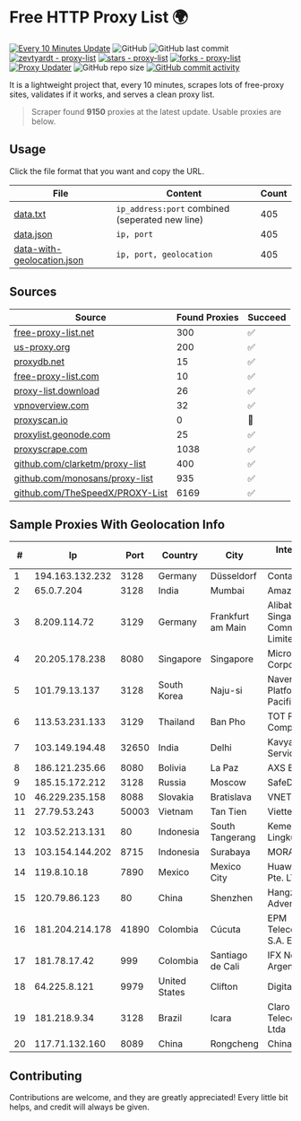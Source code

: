 
# Free HTTP Proxy List 🌍

[![Every 10 Minutes Update](https://github.com/mertguvencli/http-proxy-list/actions/workflows/main.yml/badge.svg?branch=main)](https://github.com/mertguvencli/http-proxy-list/actions/workflows/main.yml)
![GitHub](https://img.shields.io/github/license/mertguvencli/http-proxy-list)
![GitHub last commit](https://img.shields.io/github/last-commit/mertguvencli/http-proxy-list)
[![zevtyardt - proxy-list](https://img.shields.io/static/v1?label=zevtyardt&message=proxy-list&color=blue&logo=github)](https://github.com/zevtyardt/proxy-list "Go to GitHub repo")
[![stars - proxy-list](https://img.shields.io/github/stars/zevtyardt/proxy-list?style=social)](https://github.com/zevtyardt/proxy-list)
[![forks - proxy-list](https://img.shields.io/github/forks/zevtyardt/proxy-list?style=social)](https://github.com/zevtyardt/proxy-list)
[![Proxy Updater](https://github.com/zevtyardt/proxy-list/workflows/Proxy%20Updater/badge.svg)](https://github.com/zevtyardt/proxy-list/actions?query=workflow:"Proxy+Updater")
![GitHub repo size](https://img.shields.io/github/repo-size/zevtyardt/proxy-list)
[![GitHub commit activity](https://img.shields.io/github/commit-activity/m/zevtyardt/proxy-list?logo=commits)](https://github.com/zevtyardt/proxy-list/commits/main)

It is a lightweight project that, every 10 minutes, scrapes lots of free-proxy sites, validates if it works, and serves a clean proxy list.

> Scraper found **9150** proxies at the latest update. Usable proxies are below.

## Usage

Click the file format that you want and copy the URL.

|File|Content|Count|
|----|-------|-----|
|[data.txt](https://raw.githubusercontent.com/mertguvencli/http-proxy-list/main/proxy-list/data.txt)|`ip_address:port` combined (seperated new line)|405|
|[data.json](https://raw.githubusercontent.com/mertguvencli/http-proxy-list/main/proxy-list/data.json)|`ip, port`|405|
|[data-with-geolocation.json](https://raw.githubusercontent.com/mertguvencli/http-proxy-list/main/proxy-list/data-with-geolocation.json)|`ip, port, geolocation`|405|

## Sources

|Source|Found Proxies|Succeed|
|------|-------------|-------|
|[free-proxy-list.net](https://free-proxy-list.net)|300|✅|
|[us-proxy.org](https://www.us-proxy.org)|200|✅|
|[proxydb.net](http://proxydb.net)|15|✅|
|[free-proxy-list.com](https://free-proxy-list.com/?page=&port=&type%5B%5D=http&type%5B%5D=https&up_time=0&search=Search)|10|✅|
|[proxy-list.download](https://www.proxy-list.download/HTTP)|26|✅|
|[vpnoverview.com](https://vpnoverview.com/privacy/anonymous-browsing/free-proxy-servers)|32|✅|
|[proxyscan.io](https://www.proxyscan.io)|0|🚫|
|[proxylist.geonode.com](https://proxylist.geonode.com/api/proxy-list?limit=300&page=1&sort_by=lastChecked&sort_type=desc&protocols=http,https)|25|✅|
|[proxyscrape.com](https://api.proxyscrape.com/v2/?request=displayproxies&protocol=http&timeout=10000&country=all&ssl=all&anonymity=all)|1038|✅|
|[github.com/clarketm/proxy-list](https://raw.githubusercontent.com/clarketm/proxy-list/master/proxy-list-raw.txt)|400|✅|
|[github.com/monosans/proxy-list](https://raw.githubusercontent.com/monosans/proxy-list/main/proxies/http.txt)|935|✅|
|[github.com/TheSpeedX/PROXY-List](https://raw.githubusercontent.com/TheSpeedX/PROXY-List/master/http.txt)|6169|✅|


## Sample Proxies With Geolocation Info

|#|Ip|Port|Country|City|Internet Service Provider|
|-|--|----|-------|----|-------------------------|
|1|194.163.132.232|3128|Germany|Düsseldorf|Contabo GmbH|
|2|65.0.7.204|3128|India|Mumbai|Amazon.com|
|3|8.209.114.72|3129|Germany|Frankfurt am Main|Alibaba.com Singapore E-Commerce Private Limited|
|4|20.205.178.238|8080|Singapore|Singapore|Microsoft Corporation|
|5|101.79.13.137|3128|South Korea|Naju-si|Naver Business Platform Asia Pacific Pte. Ltd.|
|6|113.53.231.133|3129|Thailand|Ban Pho|TOT Public Company Limited|
|7|103.149.194.48|32650|India|Delhi|Kavya Internet Services Pvt Ltd|
|8|186.121.235.66|8080|Bolivia|La Paz|AXS Bolivia S. A.|
|9|185.15.172.212|3128|Russia|Moscow|SafeData LLC|
|10|46.229.235.158|8088|Slovakia|Bratislava|VNET|
|11|27.79.53.243|50003|Vietnam|Tan Tien|Viettel Corporation|
|12|103.52.213.131|80|Indonesia|South Tangerang|Kementerian Lingkungan Hidup|
|13|103.154.144.202|8715|Indonesia|Surabaya|MORATELINDONAP|
|14|119.8.10.18|7890|Mexico|Mexico City|Huawei International Pte. LTD|
|15|120.79.86.123|80|China|Shenzhen|Hangzhou Alibaba Advertising Co|
|16|181.204.214.178|41890|Colombia|Cúcuta|EPM Telecomunicaciones S.A. E.S.P.|
|17|181.78.17.42|999|Colombia|Santiago de Cali|IFX Networks Argentina S.R.L|
|18|64.225.8.121|9979|United States|Clifton|DigitalOcean, LLC|
|19|181.218.9.34|3128|Brazil|Icara|Claro NXT Telecomunicacoes Ltda|
|20|117.71.132.160|8089|China|Rongcheng|Chinanet|



## Contributing

Contributions are welcome, and they are greatly appreciated! Every
little bit helps, and credit will always be given.

